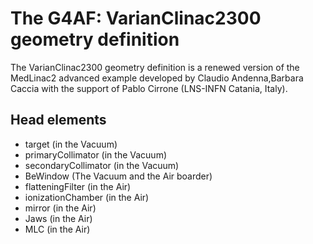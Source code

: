 # The G4AF: VarianClinac2300 geometry definition

The VarianClinac2300 geometry definition is a renewed version of the MedLinac2 advanced example developed by
Claudio Andenna,Barbara Caccia with the support of Pablo Cirrone (LNS-INFN Catania, Italy).

## Head elements
- target (in the Vacuum)
- primaryCollimator (in the Vacuum)
- secondaryCollimator (in the Vacuum)
- BeWindow (The Vacuum and the Air boarder)
- flatteningFilter (in the Air)
- ionizationChamber (in the Air)
- mirror (in the Air)
- Jaws (in the Air)
- MLC (in the Air)